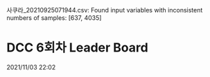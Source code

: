 사쿠라_20210925071944.csv: Found input variables with inconsistent numbers of samples: [637, 4035]
# DCC 6회차 Leader Board
2021/11/03 22:02

